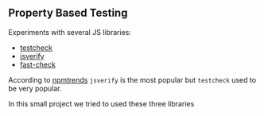 
## Property Based Testing

Experiments with several JS libraries:
  - [testcheck](https://github.com/leebyron/testcheck-js)
  - [jsverify](https://github.com/jsverify/jsverify)
  - [fast-check](https://github.com/dubzzz/fast-check)

According to [npmtrends](https://www.npmtrends.com/fast-check-vs-jsverify-vs-testcheck) `jsverify` is the most popular but `testcheck` used to be very popular.

In this small project we tried to used these three libraries
